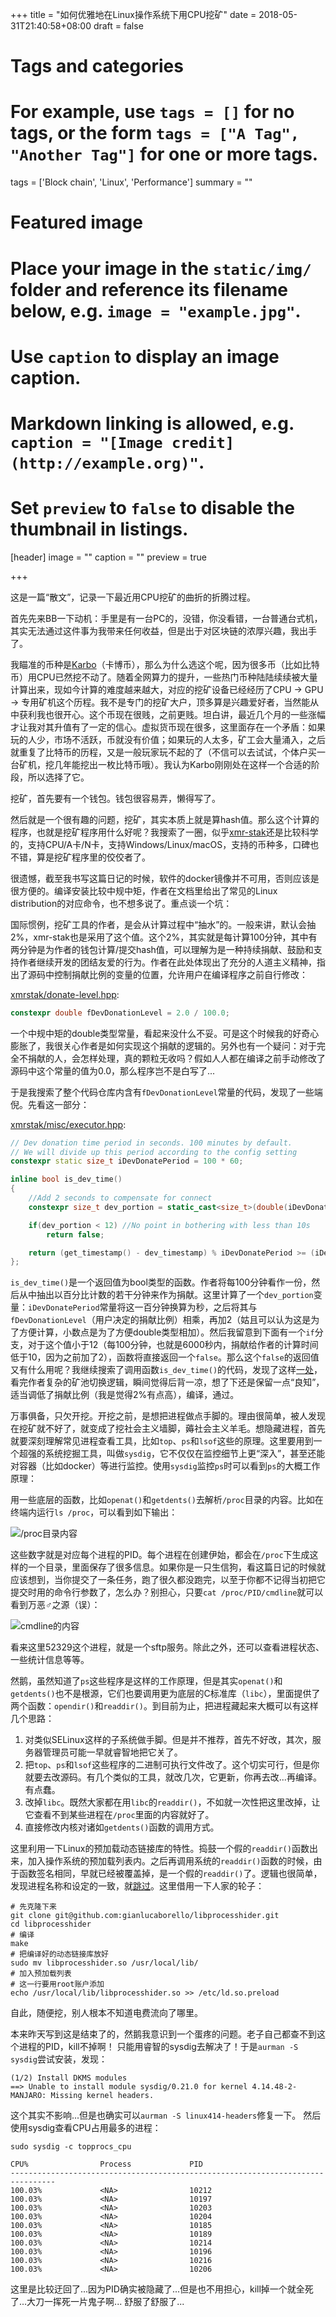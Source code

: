 +++
title = "如何优雅地在Linux操作系统下用CPU挖矿"
date = 2018-05-31T21:40:58+08:00
draft = false

# Tags and categories
# For example, use `tags = []` for no tags, or the form `tags = ["A Tag", "Another Tag"]` for one or more tags.
tags = ['Block chain', 'Linux', 'Performance']
summary = ""

# Featured image
# Place your image in the `static/img/` folder and reference its filename below, e.g. `image = "example.jpg"`.
# Use `caption` to display an image caption.
#   Markdown linking is allowed, e.g. `caption = "[Image credit](http://example.org)"`.
# Set `preview` to `false` to disable the thumbnail in listings.
[header]
image = ""
caption = ""
preview = true

+++

这是一篇“散文”，记录一下最近用CPU挖矿的曲折的折腾过程。

首先先来BB一下动机：手里是有一台PC的，没错，你没看错，一台普通台式机，其实无法通过这件事为我带来任何收益，但是出于对区块链的浓厚兴趣，我出手了。

我瞄准的币种是[Karbo](https://karbo.io/)（卡博币），那么为什么选这个呢，因为很多币（比如比特币）用CPU已然挖不动了。随着全网算力的提升，一些热门币种陆陆续续被大量计算出来，现如今计算的难度越来越大，对应的挖矿设备已经经历了CPU -> GPU -> 专用矿机这个历程。我不是专门的挖矿大户，顶多算是兴趣爱好者，当然能从中获利我也很开心。这个币现在很贱，之前更贱。坦白讲，最近几个月的一些涨幅才让我对其升值有了一定的信心。虚拟货币现在很多，这里面存在一个矛盾：如果玩的人少，市场不活跃，币就没有价值；如果玩的人太多，矿工会大量涌入，之后就重复了比特币的历程，又是一般玩家玩不起的了（不信可以去试试，个体户买一台矿机，挖几年能挖出一枚比特币哦）。我认为Karbo刚刚处在这样一个合适的阶段，所以选择了它。

挖矿，首先要有一个钱包。钱包很容易弄，懒得写了。

然后就是一个很有趣的问题，挖矿，其实本质上就是算hash值。那么这个计算的程序，也就是挖矿程序用什么好呢？我搜索了一圈，似乎[xmr-stak](https://github.com/fireice-uk/xmr-stak)还是比较科学的，支持CPU/A卡/N卡，支持Windows/Linux/macOS，支持的币种多，口碑也不错，算是挖矿程序里的佼佼者了。

很遗憾，截至我书写这篇日记的时候，软件的docker镜像并不可用，否则应该是很方便的。编译安装比较中规中矩，作者在文档里给出了常见的Linux distribution的对应命令，也不想多说了。重点谈一个坑：

国际惯例，挖矿工具的作者，是会从计算过程中“抽水”的。一般来讲，默认会抽2%，xmr-stak也是采用了这个值。这个2%，其实就是每计算100分钟，其中有两分钟是为作者的钱包计算/提交hash值，可以理解为是一种持续捐献、鼓励和支持作者继续开发的团结友爱的行为。作者在此处体现出了充分的人道主义精神，指出了源码中控制捐献比例的变量的位置，允许用户在编译程序之前自行修改：

[xmrstak/donate-level.hpp](https://github.com/fireice-uk/xmr-stak/blob/c0ab1734332d6472225d8ac7394f6fcba71aabc9/xmrstak/donate-level.hpp#L18):
```cpp
constexpr double fDevDonationLevel = 2.0 / 100.0;
```

一个中规中矩的double类型常量，看起来没什么不妥。可是这个时候我的好奇心膨胀了，我很关心作者是如何实现这个捐献的逻辑的。另外也有一个疑问：对于完全不捐献的人，会怎样处理，真的颗粒无收吗？假如人人都在编译之前手动修改了源码中这个常量的值为0.0，那么程序岂不是白写了...

于是我搜索了整个代码仓库内含有`fDevDonationLevel`常量的代码，发现了一些端倪。先看这一部分：

[xmrstak/misc/executor.hpp](https://github.com/fireice-uk/xmr-stak/blob/26a5d65f12b2f19a0a3ece39a2bc64718796367b/xmrstak/misc/executor.hpp#L60):
```cpp
// Dev donation time period in seconds. 100 minutes by default.
// We will divide up this period according to the config setting
constexpr static size_t iDevDonatePeriod = 100 * 60;

inline bool is_dev_time()
{
    //Add 2 seconds to compensate for connect
    constexpr size_t dev_portion = static_cast<size_t>(double(iDevDonatePeriod) * fDevDonationLevel + 2.);

    if(dev_portion < 12) //No point in bothering with less than 10s
        return false;

    return (get_timestamp() - dev_timestamp) % iDevDonatePeriod >= (iDevDonatePeriod - dev_portion);
};
```

`is_dev_time()`是一个返回值为bool类型的函数。作者将每100分钟看作一份，然后从中抽出以百分比计数的若干分钟来作为捐献。这里计算了一个`dev_portion`变量：`iDevDonatePeriod`常量将这一百分钟换算为秒，之后将其与`fDevDonationLevel`（用户决定的捐献比例）相乘，再加2（姑且可以认为这是为了方便计算，小数点是为了方便double类型相加）。然后我留意到下面有一个`if`分支，对于这个值小于12（每100分钟，也就是6000秒内，捐献给作者的计算时间低于10，因为之前加了2），函数将直接返回一个`false`。那么这个`false`的返回值又有什么用呢？我继续搜索了调用函数`is_dev_time()`的代码，发现了这样[一处]((https://github.com/fireice-uk/xmr-stak/blob/c0ab1734332d6472225d8ac7394f6fcba71aabc9/xmrstak/misc/executor.cpp#L152))，看完作者复杂的矿池切换逻辑，瞬间觉得后背一凉，想了下还是保留一点“良知”，适当调低了捐献比例（我是觉得2%有点高），编译，通过。

万事俱备，只欠开挖。开挖之前，是想把进程做点手脚的。理由很简单，被人发现在挖矿就不好了，就变成了挖社会主义墙脚，薅社会主义羊毛。想隐藏进程，首先就要深刻理解常见进程查看工具，比如`top`、`ps`和`lsof`这些的原理。这里要用到一个超强的系统挖掘工具，叫做`sysdig`，它不仅仅在监控细节上更“深入”，甚至还能对容器（比如docker）等进行监控。使用`sysdig`监控`ps`时可以看到`ps`的大概工作原理：

用一些底层的函数，比如`openat()`和`getdents()`去解析`/proc`目录的内容。比如在终端内运行`ls /proc`，可以看到如下输出：

![/proc目录内容](/img/post_img/proc目录的内容.png)

这些数字就是对应每个进程的PID。每个进程在创建伊始，都会在`/proc`下生成这样的一个目录，里面保存了很多信息。如果你是一只生信狗，看这篇日记的时候就应该想到，当你提交了一条任务，跑了很久都没跑完，以至于你都不记得当初把它提交时用的命令行参数了，怎么办？别担心，只要`cat /proc/PID/cmdline`就可以看到万恶♂之源（误）：

![cmdline的内容](/img/post_img/cmdline的内容.png)

看来这里52329这个进程，就是一个sftp服务。除此之外，还可以查看进程状态、一些统计信息等等。

然鹅，虽然知道了`ps`这些程序是这样的工作原理，但是其实`openat()`和`getdents()`也不是根源，它们也要调用更为底层的C标准库（`libc`），里面提供了两个函数：`opendir()`和`readdir()`。到目前为止，把进程藏起来大概可以有这样几个思路：

1. 对类似SELinux这样的子系统做手脚。但是并不推荐，首先不好改，其次，服务器管理员可能一早就睿智地把它关了。
2. 把`top`、`ps`和`lsof`这些程序的二进制可执行文件改了。这个切实可行，但是你就要去改源码。有几个类似的工具，就改几次，它更新，你再去改...再编译。有点蠢。
3. 改掉`libc`。既然大家都在用`libc`的`readdir()`，不如就一次性把这里改掉，让它查看不到某些进程在`/proc`里面的内容就好了。
4. 直接修改内核对诸如`getdents()`函数的调用方式。

这里利用一下Linux的预加载动态链接库的特性。捣鼓一个假的`readdir()`函数出来，加入操作系统的预加载列表内。之后再调用系统的`readdir()`函数的时候，由于函数签名相同，早就已经被覆盖掉，是一个假的`readdir()`了。逻辑也很简单，发现进程名称和设定的一致，就[跳过](https://github.com/gianlucaborello/libprocesshider/blob/890e3cf3f8cf3d2edf214c7ac1275b7c3ced15a9/processhider.c#L89)。这里借用一下人家的轮子：

```shell
# 先克隆下来
git clone git@github.com:gianlucaborello/libprocesshider.git
cd libprocesshider
# 编译
make
# 把编译好的动态链接库放好
sudo mv libprocesshider.so /usr/local/lib/
# 加入预加载列表
# 这一行要用root账户添加
echo /usr/local/lib/libprocesshider.so >> /etc/ld.so.preload
```

自此，随便挖，别人根本不知道电费流向了哪里。

本来昨天写到这是结束了的，然鹅我意识到一个蛋疼的问题。老子自己都查不到这个进程的PID，kill不掉啊！
只能用睿智的sysdig去解决了！于是`aurman -S sysdig`尝试安装，发现：

```pre
(1/2) Install DKMS modules
==> Unable to install module sysdig/0.21.0 for kernel 4.14.48-2-MANJARO: Missing kernel headers.
```

这个其实不影响...但是也确实可以`aurman -S linux414-headers`修复一下。
然后使用sysdig查看CPU占用最多的进程：

```shell
sudo sysdig -c topprocs_cpu
```

```pre
CPU%                Process             PID
--------------------------------------------------------------------------------
100.03%             <NA>                10212
100.03%             <NA>                10197
100.03%             <NA>                10203
100.03%             <NA>                10204
100.03%             <NA>                10185
100.03%             <NA>                10189
100.03%             <NA>                10214
100.03%             <NA>                10196
100.03%             <NA>                10216
100.03%             <NA>                10206
```

这里是比较迂回了...因为PID确实被隐藏了...但是也不用担心，kill掉一个就全死了...大刀一挥死一片鬼子啊...
舒服了舒服了...